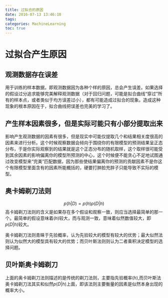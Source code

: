 ```yaml
---
title: 过拟合的原因
date: 2016-07-13 13:46:10
tags:
categories: MachineLearning
toc: true
---
```

# 过拟合产生原因

## 观测数据存在误差
用于训练的样本数据，即观测数据因为各种个样的原因，总会产生误差。如果选择的假设过分追求能够完美解释观测数据（对于回归问题，可能是拟合曲线“穿过”所有的样本点，或者类似于均方误差过小），都有可能造成过拟合的现象。造成这种现象的根本原因在于，拟合曲线把误差也完美的学习了。

## 产生样本因素很多，但是实际可能只有小部分提取出来
影响产生观测数据的因素有很多，但是现实中可能仅提取几个和结果相关度很高的因素来进行分析。这个时候观察数据会倾向于围绕你的有限模型的预测结果呈正态分布，于是你实际观察到的结果就是这个正态分布的随机取样，这个取样很可能受到其余因素的影响偏离你的模型所预测的中心，这个时候便不能贪心不足地试图通过改变模型来“完美”匹配数据，因为那些使结果偏离你的预测的贡献因素不是你这个有限模型里面含有的因素所能概括的，硬要打肿脸充胖子只能导致不实际的模型。

## 奥卡姆剃刀法则
$$
p\left( h|D\right )   = p\left( h\right ) p\left( D|h\right ) 
$$
高卡姆剃刀法则的含义是如果存在多个假设和观察一致，则应当选择最简单的那一个。最简单的假设意味着$\left( h\right)$较大，而与观测一致，意味着似然数值较大，即$p\left( D|h\right )$较大。

奥卡姆剃刀法则青睐于先验概率，认为先验较大的模型有较大的优势；最大似然法则认为似然大的模型具有较大的优势；而贝叶斯法则则认为二者乘积决定模型的选择问题。

## 贝叶斯奥卡姆剃刀
上面的奥卡姆剃刀法则描述的是传统的剃刀法则，主要指先验概率$\left( h\right)$,而贝叶斯法奥卡姆剃刀法其实和似然$p\left( D|h\right )$上面，即该法则主要衡量的因素是似然本身出现的概率大小。 
